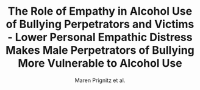 ---
cat: gaia
subcat: platform
bestof: false
author: Maren Prignitz et al.
title: The Role of Empathy in Alcohol Use of Bullying Perpetrators and Victims - Lower Personal Empathic Distress Makes Male Perpetrators of Bullying More Vulnerable to Alcohol Use
journal: International Journal of Environmental Research and Public Health
year: 2023
type: article
url: https -//www.mdpi.com/1660-4601/20/13/6286
doi: 10.3390/ijerph20136286
---